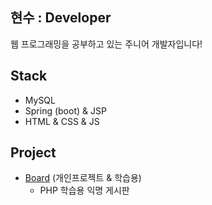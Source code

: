 ## 현수 : Developer

웹 프로그래밍을 공부하고 있는 주니어 개발자입니다!

## Stack
 - MySQL
 - Spring (boot) & JSP
 - HTML & CSS & JS

## Project
- [Board](https://github.com/hyeonsu563/Board) (개인프로젝트 & 학습용)  
  - PHP 학습용 익명 게시판
